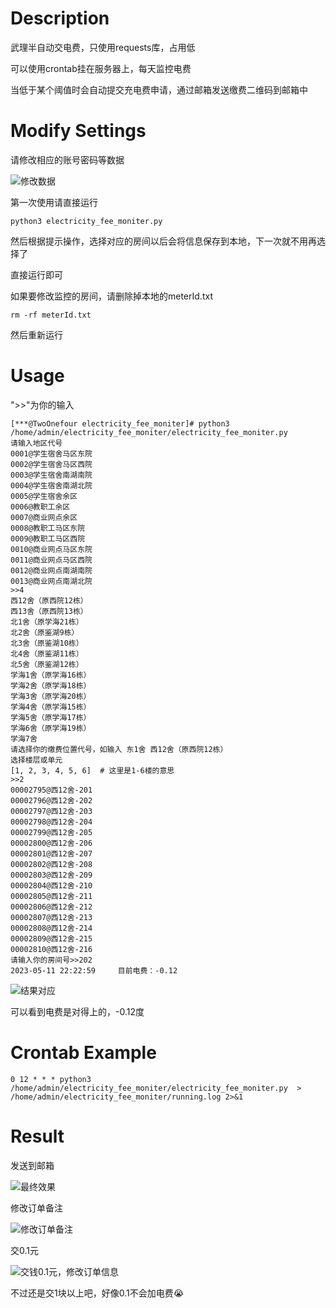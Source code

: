 # Description
武理半自动交电费，只使用requests库，占用低

可以使用crontab挂在服务器上，每天监控电费

当低于某个阈值时会自动提交充电费申请，通过邮箱发送缴费二维码到邮箱中

# Modify Settings
请修改相应的账号密码等数据

![修改数据](https://bucket.pursuecode.cn/upload/2023/05/3.png)

第一次使用请直接运行
```angular2html
python3 electricity_fee_moniter.py
```

然后根据提示操作，选择对应的房间以后会将信息保存到本地，下一次就不用再选择了

直接运行即可

如果要修改监控的房间，请删除掉本地的meterId.txt
```angular2html
rm -rf meterId.txt
```

然后重新运行

# Usage
">>"为你的输入
```angular2html
[***@TwoOnefour electricity_fee_moniter]# python3 /home/admin/electricity_fee_moniter/electricity_fee_moniter.py
请输入地区代号
0001@学生宿舍马区东院
0002@学生宿舍马区西院
0003@学生宿舍南湖南院
0004@学生宿舍南湖北院
0005@学生宿舍余区
0006@教职工余区
0007@商业网点余区
0008@教职工马区东院
0009@教职工马区西院
0010@商业网点马区东院
0011@商业网点马区西院
0012@商业网点南湖南院
0013@商业网点南湖北院
>>4  
西12舍（原西院12栋）
西13舍（原西院13栋）
北1舍（原学海21栋）
北2舍（原鉴湖9栋）
北3舍（原鉴湖10栋）
北4舍（原鉴湖11栋）
北5舍（原鉴湖12栋）
学海1舍（原学海16栋）
学海2舍（原学海18栋）
学海3舍（原学海20栋）
学海4舍（原学海15栋）
学海5舍（原学海17栋）
学海6舍（原学海19栋）
学海7舍
请选择你的缴费位置代号，如输入 东1舍 西12舍（原西院12栋）
选择楼层或单元
[1, 2, 3, 4, 5, 6]  # 这里是1-6楼的意思
>>2
00002795@西12舍-201
00002796@西12舍-202
00002797@西12舍-203
00002798@西12舍-204
00002799@西12舍-205
00002800@西12舍-206
00002801@西12舍-207
00002802@西12舍-208
00002803@西12舍-209
00002804@西12舍-210
00002805@西12舍-211
00002806@西12舍-212
00002807@西12舍-213
00002808@西12舍-214
00002809@西12舍-215
00002810@西12舍-216
请输入你的房间号>>202
2023-05-11 22:22:59     目前电费：-0.12
```

![结果对应](https://bucket.pursuecode.cn/upload/2023/05/7.png)

可以看到电费是对得上的，-0.12度
# Crontab Example
```angular2html
0 12 * * * python3 /home/admin/electricity_fee_moniter/electricity_fee_moniter.py  > /home/admin/electricity_fee_moniter/running.log 2>&1
```

# Result

发送到邮箱

![最终效果](https://bucket.pursuecode.cn/upload/2023/05/4.png)

修改订单备注

![修改订单备注](https://bucket.pursuecode.cn/upload/2023/05/5.png)

交0.1元

![交钱0.1元，修改订单信息](https://bucket.pursuecode.cn/upload/2023/05/6.png)

不过还是交1块以上吧，好像0.1不会加电费😭

